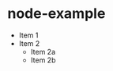 # node-example
* Item 1
* Item 2
  * Item 2a
  * Item 2b

[link text itself]: https://www.is.fi/supersaa/

<!--![Image of Yaktocat](/Mot%C3%B6rhead_england.jpg)-->

